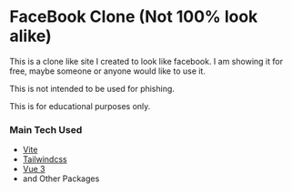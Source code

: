 # FaceBook Clone (Not 100% look alike)

This is a clone like site I created to look like facebook. I am showing it for free, maybe someone or anyone would like to use it.

This is not intended to be used for phishing.

This is for educational purposes only.

### Main Tech Used

-   [Vite](https://vitejs.dev/)
-   [Tailwindcss](https://tailwindcss.com/)
-   [Vue 3](https://vuejs.org/)
-   and Other Packages
